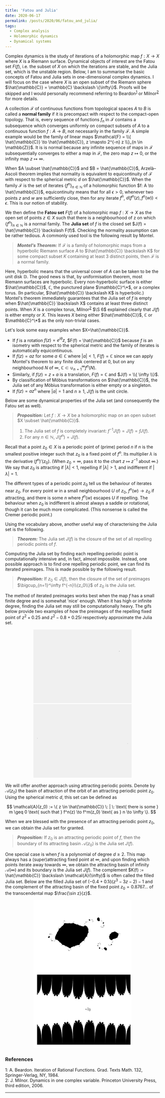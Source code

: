 ```yaml
---
title: 'Fatou and Julia'
date: 2020-06-17
permalink: /posts/2020/06/fatou_and_julia/
tags:
  - Complex analysis
  - Holomorphic dynamics
  - Dynamical systems
---
```


Complex dynamics is the study of iterations of a holomorphic map $f: X \to X$ where $X$ is a Riemann surface. Dynamical objects of interest are the Fatou set $F(f)$, i.e. the subset of $X$ on which the iterations are stable, and the Julia set, which is the unstable region. Below, I am to summarise the basic concepts of Fatou and Julia sets in one-dimensional complex dynamics. I will focus on the case where $X$ is an open subset of the Riemann sphere $\hat{\mathbb{C}} = \mathbb{C} \backslash \{\infty\}$. Proofs will be skipped and I would personally recommend referring to Beardon<sup>[1](#fn1)</sup> or Milnor<sup>[2](#fn2)</sup> for more details.

A collection $\mathcal{F}$ of continuous functions from topological spaces $A$ to $B$ is called a **normal family** if it is precompact with respect to the compact-open topology. That is, every sequence of functions $f_n$ in $\mathcal{F}$ contains a subsequence which converges uniformly on compact subsets of $A$ to a continuous function $f: A \to B$, not necessarily in the family $\mathcal{F}$. A simple example would be the family of linear maps $\mathcal{F} = \\{ \hat{\mathbb{C}} \to \hat{\mathbb{C}}, z \mapsto 2^{-n} z \\}_{n \in \mathbb{Z}}$. It is is normal because any infinite sequence of maps in $\mathcal{F}$ subsequentially converges to either a map in $\mathcal{F}$, the zero map $z \mapsto 0$, or the infinity map $z \mapsto \infty$.

When $A \subset \hat{\mathbb{C}}$ and $B = \hat{\mathbb{C}}$, Arzelà–Ascoli theorem implies that normality is equivalent to equicontinuity of $\mathcal{F}$ with respect to the spherical metric $d$ on $\hat{\mathbb{C}}$. When the family $\mathcal{F}$ is the set of iterates $\{f^n\}_{n \in \mathbb{N}}$ of a holomorphic function $f: A \to \hat{\mathbb{C}}$, equicontinuity means that for all $\epsilon >0$, whenever two points $z$ and $w$ are sufficiently close, then for any iterate $f^n$, $d(f^n(z),f^n(w)) < \epsilon$. This is our notion of stability.

We then define the **Fatou set** $F(f)$ of a holomorphic map $f: X \to X$ as the open set of points $z \in X$ such that there is a neighbourhood of z on which $\{f^n\}_{n \in \mathbb{N}}$ is a normal family. The **Julia set** of $f$ is the closed set $J(f) = \hat{\mathbb{C}} \backslash F(f)$. Checking the normality assumption can be rather tedious. A commonly used tool is the following result by Montel.

> **_Montel's Theorem:_** If $\mathcal{F}$ is a family of holomorphic maps from a hyperbolic Riemann surface $A$ to $\hat{\mathbb{C}} \backslash K$ for some compact subset $K$ containing at least 3 distinct points, then $\mathcal{F}$ is a normal family.

Here, hyperbolic means that the universal cover of $A$ can be taken to be the unit disk $\mathbb{D}$. The good news is that, by uniformisation theorem, most Riemann surfaces are hyperbolic. Every non-hyperbolic surface is either $\hat{\mathbb{C}}$, $\mathbb{C}$, the punctured plane $\mathbb{C}^\*$, or a complex torus. (In particular, $\hat{\mathbb{C}} \backslash K$ is hyperbolic.) Montel's theorem immediately guarantees that the Julia set of $f$ is empty when $\hat{\mathbb{C}} \backslash X$ contains at least three distinct points. When $X$ is a complex torus, Milnor<sup>[2](#fn2)</sup> $\S 6$ explained clearly that $J(f)$ is either empty or $X$. This leaves $X$ being either $\hat{\mathbb{C}}$, $\mathbb{C}$ or $\mathbb{C}^\*$ as the only non-trivial cases.

Let's look some easy examples when $X=\hat{\mathbb{C}}$.
* If $f$ is a rotation $f(z) = e^{i\theta} z$, $F(f) = \hat{\mathbb{C}}$ because $f$ is an isometry with respect to the spherical metric and the family of iterates is automatically equicontinuous.
* If $f(z) = az$ for some $a \in \mathbb{C}$ where $\lvert a \rvert < 1$, $F(f) = \mathbb{C}$ since we can apply Montel's theorem to any finite disk centered at $0$, but on any neighbourhood $N$ of $\infty$, $\mathbb{C} \subset \cup_{n=1}^\infty f^n(N)$.
* Similarly, if $f(z) = z+a$ is a translation, $F(f) =  \mathbb{C}$ and $J(f) = \\{ \infty \\}$.
* By classification of Möbius transformations on $\hat{\mathbb{C}}$, the Julia set of any Möbius transformation is either empty or a singleton.
* If $f(z) = az^n$ where $\lvert a \rvert = 1$ and $n \geq 1$, $J(f)$ is the unit circle.

Below are some dynamical properties of the Julia set (and consequently the Fatou set as well).

> **_Proposition:_** Let $f: X \to X$ be a holomorphic map on an open subset $X \subset \hat{\mathbb{C}}$.
> 1. The Julia set of $f$ is completely invariant: $f^{-1}J(f) = J(f) = f J(f)$.   
> 2. For any $n \in \mathbb{N}$, $J(f^n) = J(f)$.

Recall that a point $z_0 \in X$ is a periodic point of (prime) period $n$ if $n$ is the smallest positive integer such that $z_0$ is a fixed point of $f^n$. Its multiplier $\lambda$ is the derivative $(f^n)'(z_0)$. (When $z_0 = \infty$, pass it to the chart $z \mapsto z^{-1}$ about $\infty$.) We say that $z_0$ is attracting if $\lvert \lambda \rvert<1$, repelling if $\lvert \lambda \rvert>1$, and indifferent if $\lvert \lambda \rvert=1$.

The different types of a periodic point $z_0$ tell us the behaviour of iterates near $z_0$. For every point $w$ in a small neighbourhood $U$ of $z_0$, $f^n(w) \to z_0$ if attracting, and there is some $n$ where $f^n(w)$ escapes $U$ if repelling. The behaviour when $z_0$ is indifferent is almost always a saddle or rotational, though it can be much more complicated. (This nonsense is called the Cremer periodic point.)

Using the vocabulary above, another useful way of characterising the Julia set is the following.

> **_Theorem:_** The Julia set $J(f)$ is the closure of the set of all repelling periodic points of $f$.

Computing the Julia set by finding each repelling periodic point is computationally intensive and, in fact, almost impossible. Instead, one possible approach is to find one repelling periodic point, we can find its iterated preimages. This is made possible by the following result.

> **_Proposition:_** If $z_0 \in J(f)$, then the closure of the set of preimages $\bigcup_{n=1}^\infty f^{-n}\\{z_0\\}$ of $z_0$ is the Julia set.

The method of iterated preimages works best when the map $f$ has a small finite degree and is somewhat 'nice' enough. When it has high or infinite degree, finding the Julia set may still be computationally heavy. The gifs below provide two examples of how the preimages of the repelling fixed point of $z^2 + 0.25$ and $z^2-0.8+0.25i$ respectively approximate the Julia set.

<p align="center">
  <img src="/images/iteratedpreimages01.gif" width="320" height="240" /> <img src="/images/iteratedpreimages02.gif" width="320" height="240" />
</p>

We will offer another approach using attracting periodic points. Denote by $\mathcal{A}(z_0)$ the basin of attraction of the orbit of an attracting periodic point $z_0$. Using the spherical metric $d$, this set can be defined as

$$
\mathcal{A}(z_0) := \{ z \in \hat{\mathbb{C}} \: | \: \text{ there is some } m \geq 0 \text{ such that } f^n(z) \to f^m(z_0) \text{ as } n \to \infty \}.
$$

When we are blessed with the presence of an attracting periodic point $z_0$, we can obtain the Julia set for granted.

> **_Proposition:_** If $z_0$ is an attracting periodic point of $f$, then the boundary of its attracting basin $\mathcal{A}(z_0)$ is the Julia set $J(f)$.

One special case is when $f$ is a polynomial of degree $d \geq 2$. This map always has a (super)attracting fixed point at $\infty$, and upon finding which points iterate away towards $\infty$, we obtain the attracting basin of infinity $\mathcal{A}(\infty)$ and its boundary is the Julia set $J(f)$. The complement $K(f) := \hat{\mathbb{C}} \backslash \mathcal{A}(\infty)$ is often called the filled Julia set. Below are the filled Julia set of $(-0.4+0.1i)(z^3-3z-2)-1$ and the complement of the attracting basin of the fixed point $z_0 = 0.8767\ldots$ of the transcendental map $\frac{\sin z}{z}$.

<p align="center">
  <img src="/images/filledjuliaset01.jpg" width="320" height="240" /> <img src="/images/escapingset01.png" width="320" height="240" />
</p>

### References

<a name="fn1">1</a>: A. Beardon. Iteration of Rational Functions. Grad. Texts Math. 132, Springer-Verlag, NY, 1984.  
<a name="fn2">2</a>: J. Milnor. Dynamics in one complex variable. Princeton University Press, third edition, 2006.  

------
